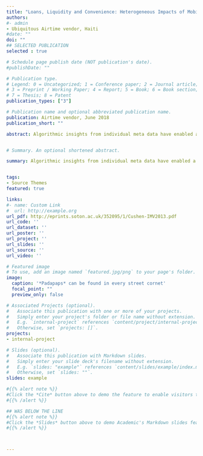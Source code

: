 ```yaml
---
title: "Loans, Liquidity and Convenience: Heterogeneous Impacts of Mobile Airtime Loans on Communication Expenditure"
authors: 
#- admin
- Ubiquitous Airtime vendor, Haiti
#date: ""
doi: ""
## SELECTED PUBLICATION
selected : true

# Schedule page publish date (NOT publication's date).
#publishDate: ""

# Publication type.
# Legend: 0 = Uncategorized; 1 = Conference paper; 2 = Journal article;
# 3 = Preprint / Working Paper; 4 = Report; 5 = Book; 6 = Book section;
# 7 = Thesis; 8 = Patent
publication_types: ["3"]

# Publication name and optional abbreviated publication name.
publication: Airtime vendor, June 2018
publication_short: ""

abstract: Algorithmic insights from individual meta data have enabled a proliferation of mobile financial services to cellphone users in markets where information asymmetries and high provision costs tend to deter formal lenders. As the first such financial product typically offered to new users, airtime loans provide prepaid customers small airtime advances when they are unable to recharge their accounts. Relying on rich administrative data from a mobile network operator in Haiti, we study the impact of airtime loans on consumer's expenditure and network behavior. We find that access to loans increases total expenditure by 16%, which represents a crowding-in of new communication expenditure well beyond the fees associated with the loan. This expenditure response to airtime loans is distinctly heterogeneous. Poorer customers in the lowest tercile of initial expenditure more than double their mobile communication spending when airtime loans become available, while access to loans leaves expenditure of the highest tercile unchanged. These pronounced differences in the expenditure impacts of airtime loans exist despite relatively uniform patterns of loan usages between the poor and non-poor. We find suggestive evidence that these differences are driven by distinct motivations for requesting airtime loans":" Poorer customers appear to use loans to relax liquidity constraints at critical communication times whereas non-poor customers primarily use these loans for convenience, as it given them more discretion in when to visit airtime vendors.


# Summary. An optional shortened abstract.

summary: Algorithmic insights from individual meta data have enabled a proliferation of mobile financial services to cellphone users in markets where information asymmetries and high provision costs ...


tags:
- Source Themes
featured: true

links:
#- name: Custom Link
#  url: http://example.org
url_pdf: http://eprints.soton.ac.uk/352095/1/Cushen-IMV2013.pdf
url_code: ''
url_dataset: ''
url_poster: ''
url_project: ''
url_slides: ''
url_source: ''
url_video: ''

# Featured image
# To use, add an image named `featured.jpg/png` to your page's folder. 
image:
  caption: '*Padapaps* can be found in every street cornet'
  focal_point: ""
  preview_only: false

# Associated Projects (optional).
#   Associate this publication with one or more of your projects.
#   Simply enter your project's folder or file name without extension.
#   E.g. `internal-project` references `content/project/internal-project/index.md`.
#   Otherwise, set `projects: []`.
projects:
- internal-project

# Slides (optional).
#   Associate this publication with Markdown slides.
#   Simply enter your slide deck's filename without extension.
#   E.g. `slides: "example"` references `content/slides/example/index.md`.
#   Otherwise, set `slides: ""`.
slides: example

#{{% alert note %}}
#Click the *Cite* button above to demo the feature to enable visitors to import publication metadata into their reference management software.
#{{% /alert %}}

## WAS BELOW THE LINE
#{{% alert note %}}
#Click the *Slides* button above to demo Academic's Markdown slides feature.
#{{% /alert %}}



---
```


